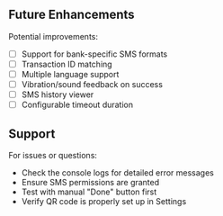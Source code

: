 
## Future Enhancements

Potential improvements:
- [ ] Support for bank-specific SMS formats
- [ ] Transaction ID matching
- [ ] Multiple language support
- [ ] Vibration/sound feedback on success
- [ ] SMS history viewer
- [ ] Configurable timeout duration

## Support

For issues or questions:
- Check the console logs for detailed error messages
- Ensure SMS permissions are granted
- Test with manual "Done" button first
- Verify QR code is properly set up in Settings
